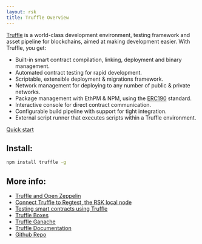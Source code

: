 ```yaml
---
layout: rsk
title: Truffle Overview
---
```


[Truffle](https://www.trufflesuite.com/) is a world-class development environment, testing framework and asset pipeline for blockchains, aimed at making development easier. With Truffle, you get:

* Built-in smart contract compilation, linking, deployment and binary management.
* Automated contract testing for rapid development.
* Scriptable, extensible deployment & migrations framework.
* Network management for deploying to any number of public & private networks.
* Package management with EthPM & NPM, using the [ERC190](https://github.com/ethereum/EIPs/issues/190) standard.
* Interactive console for direct contract communication.
* Configurable build pipeline with support for tight integration.
* External script runner that executes scripts within a Truffle environment.

<a href="/quick-start/" class="green-button">Quick start</a>

## Install:

```bash
npm install truffle -g
```

## More info:

- [Truffle and Open Zeppelin](/tutorials/ethereum-devs/setup-truffle-oz)
- [Connect Truffle to Regtest, the RSK local node](/tutorials/ethereum-devs/truffle-regtest/)
- [Testing smart contracts using Truffle](/tutorials/ethereum-devs/truffle-test/)
- [Truffle Boxes](/tools/truffle/boxes)
- [Truffle Ganache](/tools/truffle/ganache)
- [Truffle Documentation](https://www.trufflesuite.com/docs)
- [Github Repo](https://github.com/trufflesuite/truffle)
